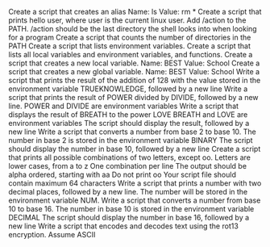 Create a script that creates an alias 
Name: ls   Value: rm *
Create a script that prints hello user, where user is the current linux user.
Add /action to the PATH. /action should be the last directory the shell looks into when looking for a program
Create a script that counts the number of directories in the PATH
Create a script that lists environment variables.
Create a script that lists all local variables and environment variables, and functions.
Create a script that creates a new local variable.
Name: BEST   Value: School
Create a script that creates a new global variable.
Name: BEST   Value: School
Write a script that prints the result of the addition of 128 with the value stored in the environment variable TRUEKNOWLEDGE, followed by a new line
Write a script that prints the result of POWER divided by DIVIDE, followed by a new line.
POWER and DIVIDE are environment variables
Write a script that displays the result of BREATH to the power LOVE
BREATH and LOVE are environment variables  The script should display the result, followed by a new line
Write a script that converts a number from base 2 to base 10.
The number in base 2 is stored in the environment variable BINARY    The script should display the number in base 10, followed by a new line
Create a script that prints all possible combinations of two letters, except oo.
Letters are lower cases, from a to z  One combination per line The output should be alpha ordered, starting with aa Do not print oo  Your script file should contain maximum 64 characters
Write a script that prints a number with two decimal places, followed by a new line.
The number will be stored in the environment variable NUM.
Write a script that converts a number from base 10 to base 16.
The number in base 10 is stored in the environment variable DECIMAL The script should display the number in base 16, followed by a new line
Write a script that encodes and decodes text using the rot13 encryption. Assume ASCII
